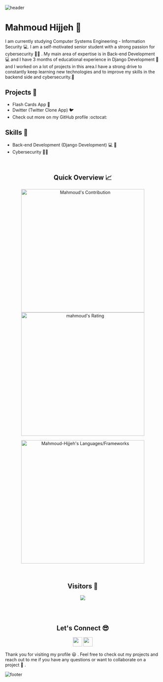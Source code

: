 ![header](https://capsule-render.vercel.app/api?type=waving&color=gradient&height=280&section=header&text=Hi%20there%20%F0%9F%91%8B&fontSize=90)

<!--
**Mahmoud-Hijjeh/Mahmoud-Hijjeh** is a ✨ _special_ ✨ repository because its `README.md` (this file) appears on your GitHub profile.

Here are some ideas to get you started:
- My name is Mahmoud Hijjeh
- 🌱 I’m currently studying computer 
- 👯 I’m looking to collaborate on ...
- 🤔 I’m looking for help with ...
- 💬 Ask me about ...
- 📫 How to reach me: ...
- 😄 Pronouns: ...
- ⚡ Fun fact: ...
-->
# Mahmoud Hijjeh :trident:

I am currently studying Computer Systems Engineering - Information Security :computer:. I am a self-motivated senior student with a strong passion for cybersecurity :guardsman: . My main area of expertise is in Back-end Development :computer: and I have 3 months of educational experience in Django Development :snake: and I worked on a lot of projects in this area.I have a strong drive to constantly keep learning new technologies and to improve my skills in the backend side and cybersecurity.:muscle:

## Projects :book:
- Flash Cards App :card_index:
- Dwitter (Twitter Clone App) :bird:
- Check out more on my GitHub profile :octocat:

## Skills :wrench:
- Back-end Development (Django Development) :computer: :snake:
- Cybersecurity :guardsman:
<br />

<h2 align="center">Quick Overview 📈</h2>
  
  <p align = "center">
 
</p>

<p align = "center">
  <img src = "https://github-readme-stats.vercel.app/api?username=Mahmoud-Hijjeh&count_private=true&theme=gotham&hide_border=true" alt = "Mahmoud's Contribution" width = 400 >
  <img src = "https://github-readme-streak-stats.herokuapp.com?user=Mahmoud-Hijjeh&count_private=true&theme=gotham&hide_border=true" alt = "mahmoud's Rating" width = 400 >

</p>

<p align = "center">

 <img src = "https://github-readme-stats.vercel.app/api/top-langs?username=Mahmoud-Hijjeh&show_icons=true&count_private=true&locale=en&layout=compact&langs_count=10&hide_border=true&theme=gotham" alt = "Mahmoud-Hijjeh's Languages/Frameworks" width = 400 />
</p>


<br />
<h2 align="center">Visitors 👀</h2>
<div align="center" >
  <img src="https://profile-counter.glitch.me/Mahmoud-Hijjeh/count.svg"></img>
</div>

<br /><br />
<h2 align="center">Let's Connect 😎</h2>
<p align="center">
  <a href = "mahmoud2001asoom@gmail.com"><img src = "https://img.shields.io/badge/Gmail-D14836?style=for-the-badge&logo=gmail&logoColor=white" height = 30></a>
  <a href = "https://www.linkedin.com/in/ma7moud-hijjeh/"><img src = "https://img.shields.io/badge/LinkedIn-0077B5?style=for-the-badge&logo=linkedin&logoColor=white"     height = 30></a>
 
</p>

Thank you for visiting my profile :smiley: . Feel free to check out my projects and reach out to me if you have any questions or want to collaborate on a project :handshake:  .


![footer](https://capsule-render.vercel.app/api?type=waving&color=gradient&height=150&section=footer)
